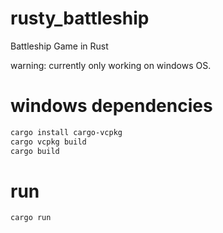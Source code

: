 # rusty_battleship
Battleship Game in Rust

warning: currently only working on windows OS.

# windows dependencies 
```bash
cargo install cargo-vcpkg
cargo vcpkg build
cargo build
```

# run
```bash
cargo run
```
